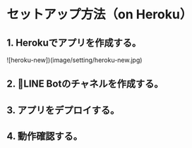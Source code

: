 # セットアップ方法（on Heroku）

## 1. Herokuでアプリを作成する。

![heroku-new])(image/setting/heroku-new.jpg)

## 2. LINE Botのチャネルを作成する。

## 3. アプリをデプロイする。

## 4. 動作確認する。
